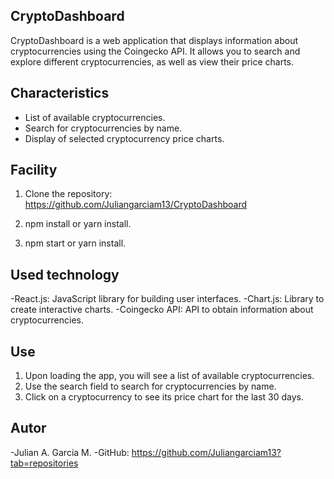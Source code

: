 ## CryptoDashboard

CryptoDashboard is a web application that displays information about cryptocurrencies using the Coingecko API. It allows you to search and explore different cryptocurrencies, as well as view their price charts.

## Characteristics
- List of available cryptocurrencies.
- Search for cryptocurrencies by name.
- Display of selected cryptocurrency price charts.

## Facility

1. Clone the repository: https://github.com/Juliangarciam13/CryptoDashboard

2. npm install or yarn install.

3. npm start or yarn install.

## Used technology
-React.js: JavaScript library for building user interfaces.
-Chart.js: Library to create interactive charts.
-Coingecko API: API to obtain information about cryptocurrencies.

## Use
1. Upon loading the app, you will see a list of available cryptocurrencies.
2. Use the search field to search for cryptocurrencies by name.
3. Click on a cryptocurrency to see its price chart for the last 30 days.

## Autor 
-Julian A. Garcia M.
-GitHub: https://github.com/Juliangarciam13?tab=repositories
